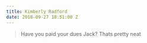 ```yaml
---
title: Kimberly Radford
date: 2018-09-27 18:51:00 Z
---
```


> Have you paid your dues Jack?
Thats pretty neat